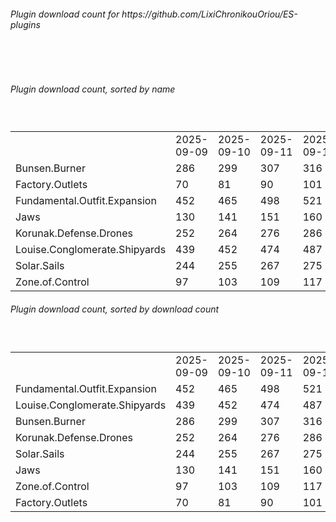 <h6>Plugin download count for https://github.com/LixiChronikouOriou/ES-plugins</h6><br>
<br>
<h6>Plugin download count, sorted by name</h6><sub><sup><br>
<table>
	<tr>
		<td></td>
		<td>2025-09-09</td>
		<td>2025-09-10</td>
		<td>2025-09-11</td>
		<td>2025-09-12</td>
		<td>2025-09-13</td>
		<td>2025-09-14</td>
		<td>2025-09-15</td>
		<td>today +</td>
	</tr>
	<tr>
		<td>Bunsen.Burner</td>
		<td>286</td>
		<td>299</td>
		<td>307</td>
		<td>316</td>
		<td>325</td>
		<td>330</td>
		<td>332</td>
		<td>+ 2</td>
	</tr>
	<tr>
		<td>Factory.Outlets</td>
		<td>70</td>
		<td>81</td>
		<td>90</td>
		<td>101</td>
		<td>113</td>
		<td>119</td>
		<td>121</td>
		<td>+ 2</td>
	</tr>
	<tr>
		<td>Fundamental.Outfit.Expansion</td>
		<td>452</td>
		<td>465</td>
		<td>498</td>
		<td>521</td>
		<td>541</td>
		<td>550</td>
		<td>554</td>
		<td>+ 4</td>
	</tr>
	<tr>
		<td>Jaws</td>
		<td>130</td>
		<td>141</td>
		<td>151</td>
		<td>160</td>
		<td>169</td>
		<td>176</td>
		<td>178</td>
		<td>+ 2</td>
	</tr>
	<tr>
		<td>Korunak.Defense.Drones</td>
		<td>252</td>
		<td>264</td>
		<td>276</td>
		<td>286</td>
		<td>294</td>
		<td>299</td>
		<td>301</td>
		<td>+ 2</td>
	</tr>
	<tr>
		<td>Louise.Conglomerate.Shipyards</td>
		<td>439</td>
		<td>452</td>
		<td>474</td>
		<td>487</td>
		<td>495</td>
		<td>501</td>
		<td>503</td>
		<td>+ 2</td>
	</tr>
	<tr>
		<td>Solar.Sails</td>
		<td>244</td>
		<td>255</td>
		<td>267</td>
		<td>275</td>
		<td>283</td>
		<td>289</td>
		<td>291</td>
		<td>+ 2</td>
	</tr>
	<tr>
		<td>Zone.of.Control</td>
		<td>97</td>
		<td>103</td>
		<td>109</td>
		<td>117</td>
		<td>126</td>
		<td>132</td>
		<td>134</td>
		<td>+ 2</td>
	</tr>
</table>
</sub></sup>
<h6>Plugin download count, sorted by download count</h6><sub><sup><br>
<table>
	<tr>
		<td></td>
		<td>2025-09-09</td>
		<td>2025-09-10</td>
		<td>2025-09-11</td>
		<td>2025-09-12</td>
		<td>2025-09-13</td>
		<td>2025-09-14</td>
		<td>2025-09-15</td>
		<td>today +</td>
	</tr>
	<tr>
		<td>Fundamental.Outfit.Expansion</td>
		<td>452</td>
		<td>465</td>
		<td>498</td>
		<td>521</td>
		<td>541</td>
		<td>550</td>
		<td>554</td>
		<td>+ 4</td>
	</tr>
	<tr>
		<td>Louise.Conglomerate.Shipyards</td>
		<td>439</td>
		<td>452</td>
		<td>474</td>
		<td>487</td>
		<td>495</td>
		<td>501</td>
		<td>503</td>
		<td>+ 2</td>
	</tr>
	<tr>
		<td>Bunsen.Burner</td>
		<td>286</td>
		<td>299</td>
		<td>307</td>
		<td>316</td>
		<td>325</td>
		<td>330</td>
		<td>332</td>
		<td>+ 2</td>
	</tr>
	<tr>
		<td>Korunak.Defense.Drones</td>
		<td>252</td>
		<td>264</td>
		<td>276</td>
		<td>286</td>
		<td>294</td>
		<td>299</td>
		<td>301</td>
		<td>+ 2</td>
	</tr>
	<tr>
		<td>Solar.Sails</td>
		<td>244</td>
		<td>255</td>
		<td>267</td>
		<td>275</td>
		<td>283</td>
		<td>289</td>
		<td>291</td>
		<td>+ 2</td>
	</tr>
	<tr>
		<td>Jaws</td>
		<td>130</td>
		<td>141</td>
		<td>151</td>
		<td>160</td>
		<td>169</td>
		<td>176</td>
		<td>178</td>
		<td>+ 2</td>
	</tr>
	<tr>
		<td>Zone.of.Control</td>
		<td>97</td>
		<td>103</td>
		<td>109</td>
		<td>117</td>
		<td>126</td>
		<td>132</td>
		<td>134</td>
		<td>+ 2</td>
	</tr>
	<tr>
		<td>Factory.Outlets</td>
		<td>70</td>
		<td>81</td>
		<td>90</td>
		<td>101</td>
		<td>113</td>
		<td>119</td>
		<td>121</td>
		<td>+ 2</td>
	</tr>
</table>
</sub></sup>
